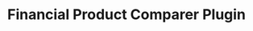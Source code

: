 ---
title: Financial Product Comparer Plugin
description: AI plugin that compares a financial product with what is available on the market.
weight: 3
categories: [Semantic Kernel, OpenAI]

---